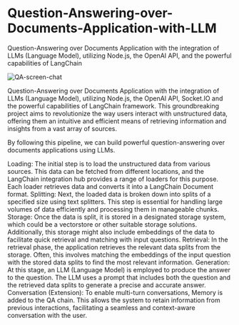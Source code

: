 # Question-Answering-over-Documents-Application-with-LLM
 Question-Answering over Documents Application with the integration of LLMs (Language Model), utilizing Node.js, the OpenAI API, and the powerful capabilities of LangChain

 

![QA-screen-chat](https://github.com/jpdelaye/Question-Answering-over-Documents-Application-with-LLM/assets/92291163/491fd7e9-7d02-4970-b211-c0cb741a4390)

Question-Answering over Documents Application with the integration of LLMs (Language Model), utilizing Node.js, the OpenAI API, Socket.IO and the powerful capabilities of LangChain framework. This groundbreaking project aims to revolutionize the way users interact with unstructured data, offering them an intuitive and efficient means of retrieving information and insights from a vast array of sources.

By following this pipeline, we can build powerful question-answering over documents applications using LLMs.

Loading: The initial step is to load the unstructured data from various sources. This data can be fetched from different locations, and the LangChain integration hub provides a range of loaders for this purpose. Each loader retrieves data and converts it into a LangChain Document format.
Splitting: Next, the loaded data is broken down into splits of a specified size using text splitters. This step is essential for handling large volumes of data efficiently and processing them in manageable chunks.
Storage: Once the data is split, it is stored in a designated storage system, which could be a vectorstore or other suitable storage solutions. Additionally, this storage might also include embeddings of the data to facilitate quick retrieval and matching with input questions.
Retrieval: In the retrieval phase, the application retrieves the relevant data splits from the storage. Often, this involves matching the embeddings of the input question with the stored data splits to find the most relevant information.
Generation: At this stage, an LLM (Language Model) is employed to produce the answer to the question. The LLM uses a prompt that includes both the question and the retrieved data splits to generate a precise and accurate answer.
Conversation (Extension): To enable multi-turn conversations, Memory is added to the QA chain. This allows the system to retain information from previous interactions, facilitating a seamless and context-aware conversation with the user.
